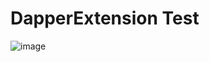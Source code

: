# DapperExtension Test

![image](https://user-images.githubusercontent.com/91200978/233076325-6ac4ad2c-b8fb-4794-9e26-deb772a4eee1.png)
